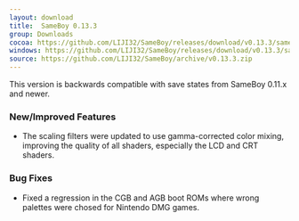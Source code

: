 ```yaml
---
layout: download
title:  SameBoy 0.13.3
group: Downloads
cocoa: https://github.com/LIJI32/SameBoy/releases/download/v0.13.3/sameboy_cocoa_v0.13.3.zip
windows: https://github.com/LIJI32/SameBoy/releases/download/v0.13.3/sameboy_winsdl_v0.13.3.zip
source: https://github.com/LIJI32/SameBoy/archive/v0.13.3.zip
---
```

This version is backwards compatible with save states from SameBoy 0.11.x and newer.

### New/Improved Features
* The scaling filters were updated to use gamma-corrected color mixing, improving the quality of all shaders, especially the LCD and CRT shaders.

### Bug Fixes
* Fixed a regression in the CGB and AGB boot ROMs where wrong palettes were chosed for Nintendo DMG games.
